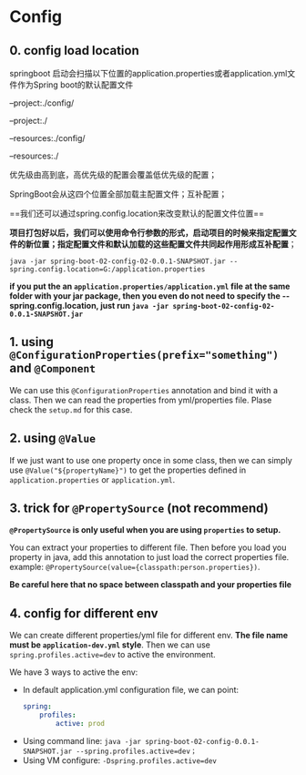 # Config

## 0. config load location

springboot 启动会扫描以下位置的application.properties或者application.yml文件作为Spring boot的默认配置文件

–project:./config/

–project:./

–resources:./config/

–resources:./

优先级由高到底，高优先级的配置会覆盖低优先级的配置；

SpringBoot会从这四个位置全部加载主配置文件；互补配置；



==我们还可以通过spring.config.location来改变默认的配置文件位置==

**项目打包好以后，我们可以使用命令行参数的形式，启动项目的时候来指定配置文件的新位置；指定配置文件和默认加载的这些配置文件共同起作用形成互补配置**；

`java -jar spring-boot-02-config-02-0.0.1-SNAPSHOT.jar --spring.config.location=G:/application.properties`

**if you put the an `application.properties/application.yml` file at the same folder with your jar package, then you even do not need to specify the --spring.config.location, just run `java -jar spring-boot-02-config-02-0.0.1-SNAPSHOT.jar `**

## 1. using `@ConfigurationProperties(prefix="something")` and `@Component`

We can use this `@ConfigurationProperties` annotation and bind it with a class. Then we can read the properties from yml/properties file. Plase check the `setup.md` for this case.


## 2. using `@Value`

If we just want to use one property once in some class, then we can simply use `@Value("${propertyName}")` to get the properties defined in `application.properties` or `application.yml`.


## 3. trick for `@PropertySource` (not recommend)

**`@PropertySource` is only useful when you are using `properties` to setup.**

You can extract your properties to different file. Then before you load you property in java, add this annotation to just load the correct properties file. example: `@PropertySource(value={classpath:person.properties})`.

**Be careful here that no space between classpath and your properties file**


## 4. config for different env

We can create different properties/yml file for different env. **The file name must be `application-dev.yml` style**. Then we can use `spring.profiles.active=dev` to active the environment.

We have 3 ways to active the env:
-   In default application.yml configuration file, we can point:
    ```yml
    spring:
        profiles:
            active: prod
    ```
-   Using command line: `java -jar spring-boot-02-config-0.0.1-SNAPSHOT.jar --spring.profiles.active=dev；`
-   Using VM configure: `-Dspring.profiles.active=dev`
